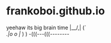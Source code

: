 # frankoboi.github.io
yeehaw
its big brain time
    |\__/,|   (`\
  _.|o o  |_   ) )
-(((---(((--------
